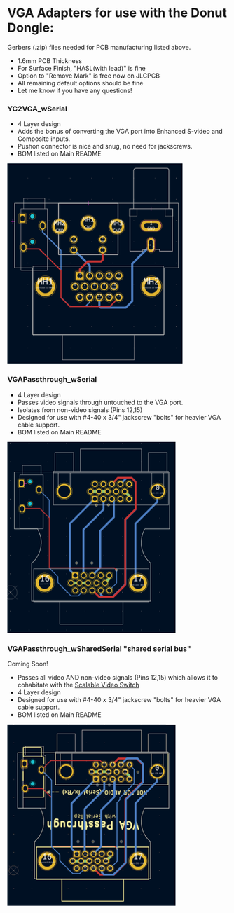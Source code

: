 # VGA Adapters for use with the Donut Dongle:
Gerbers (.zip) files needed for PCB manufacturing listed above.
 - 1.6mm PCB Thickness
 - For Surface Finish, "HASL(with lead)" is fine
 - Option to "Remove Mark" is free now on JLCPCB
 - All remaining default options should be fine
 - Let me know if you have any questions!

### YC2VGA_wSerial 
 - 4 Layer design
 - Adds the bonus of converting the VGA port into Enhanced S-video and Composite inputs.
 - Pushon connector is nice and snug, no need for jackscrews.
 - BOM listed on Main README
<img width="400" src="../images/10.png" />


### VGAPassthrough_wSerial
 - 4 Layer design
 - Passes video signals through untouched to the VGA port.
 - Isolates from non-video signals (Pins 12,15)
 - Designed for use with #4-40 x 3/4" jackscrew "bolts" for heavier VGA cable support.
 - BOM listed on Main README
<img width="384" src="../images/11.png" />
<br />

### VGAPassthrough_wSharedSerial "shared serial bus"
Coming Soon!
 - Passes all video AND non-video signals (Pins 12,15) which allows it to cohabitate with the [Scalable Video Switch](https://scalablevideoswitch.com)
 - 4 Layer design
 - Designed for use with #4-40 x 3/4" jackscrew "bolts" for heavier VGA cable support.
 - BOM listed on Main README
 <img width="384" src="../images/11a.png" />









